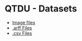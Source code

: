 # QTDU - Datasets

*	[Image files](https://github.com/gu-blanco/qtdu/tree/master/Labeled%20superpixels%20images)
*	[.arff Files](https://drive.google.com/file/d/1JlQ9d9tmZ3zsXxPPxCJ4aguiR3W_fdTA/view?usp=sharing)
*	[.csv Files](https://drive.google.com/file/d/1vOFd6HTjr-H-stDjqgdIFrQdNezDE9FR/view?usp=sharing)
